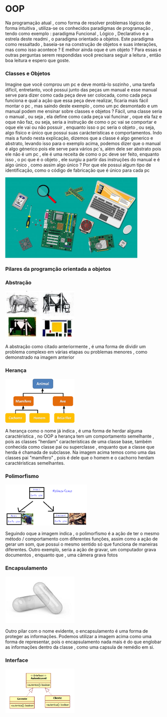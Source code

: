 # OOP

Na programação atual , como forma de resolver problemas lógicos de forma intuitiva , utiliza-se os conhecidos paradigmas de programação , tendo como exemplo : paradigma Funcional , Lógico , Declarativo  e a estrela deste readmi , o paradigma orientado a objetos. Este paradigma como ressaltado , baseia-se na construção de objetos e suas interações, mas como isso acontece ? E melhor ainda oque é um objeto ? Para essas e outras perguntas  serem respondidas você precisara seguir a leitura , então boa leitura e espero que goste.


### Classes e Objetos 

<p>Imagine que você comprou um pc e deve montá-lo sozinho , uma tarefa díficil, entretanto, você possui junto das peças um manual e esse manual serve para dizer como cada peça deve ser colocada, como cada peça funciona e qual a ação que essa peça deve realizar, ficaria mais fácil montar o pc , mas saindo deste exemplo , como um pc desmontado e um manual podem me ensinar sobre classes e objetos ? Fácil, uma classe seria o manual , ou seja , ela define como cada  peça vai funcinar , oque ela faz e oque não faz, ou seja, seria a instrução de como o pc vai se comportar e oque ele vai ou não possuir , enquanto isso o pc seria o objeto , ou seja, algo físico e único que possui suas carácteristicas e comportamentos. Indo mais a fundo nesta explicação, dizemos que a classe é algo generico e abstrato, levando isso para o exemplo acima, podemos dizer que o manual é algo génerico pois ele serve para vários pc´s, além dele ser abstrato pois ele não é um pc , ele é uma receita de como o pc deve ser feito, enquanto isso , o pc que é o objeto , ele surgiu a partir das instruções do manual e é algo único , como assim algo único ? Por que ele possui algum tipo de identificação, como o código de fabricação que é único para cada pc </p>

<img title="Imagem de peças de computador" width=420 src="https://github.com/Kaua-RM/OOP/blob/main/f3ab097eb35ccbcc4cbf356673c349b7.jpg">

### Pilares da programção orientada a objetos

### Abstração

<img title="Imagem de peças de computador" width=220 src="https://github.com/Kaua-RM/OOP/blob/main/Processo-de-abstracao.png">

<p> A abstração como citado anteriormente , é uma forma de dividir um problema complexo em várias etapas ou problemas menores , como demonstrado na imagem anterior</p>

### Herança 

<img title="Imagem de peças de computador" width=220 src="https://github.com/Kaua-RM/OOP/blob/main/0_wrxNDC9_W8juLLyl.png">

<p> A herança como o nome já indica , é uma forma de herdar alguma caractéristica , no OOP a herança tem um comportamento semelhante , pois as classes "herdam" características de uma classe base, também conhecida como classe pai ou superclasse , enquanto que a classe que herda é chamada de subclasse. Na imagem acima temos como uma das classes pai "mamífero" , pois é dele que o homem e o cachorro herdam caractéristicas semelhantes.</p>

### Polimorfismo

<img title="Imagem de peças de computador" width=260 src="https://github.com/Kaua-RM/OOP/blob/main/polimorfismo.png">

<p>Seguindo oque a imagem indica , o polimorfismo é a ação de ter o mesmo método / comportamento com diferentes funções, assim como a ação de gerar um som, que possui o mesmo sentido só que funciona de maneiras diferentes. Outro exemplo, seria a ação de gravar, um computador grava documentos , enquanto que , uma câmera grava fotos</p>

### Encapsulamento 

<img title="Imagem de peças de computador" width=220 src="https://github.com/Kaua-RM/OOP/blob/main/download.jpg">

<p>Outro pilar com o nome evidente, o encapsulamento é uma forma de proteger as informações. Podemos utilizar a imagem acima como uma forma de representar, pois o encapsulamento nada mais é do que englobar as informações dentro da classe , como uma capsula de remédio em si.</p>

### Interface 

<img title="Imagem de peças de computador" width=220 src="https://github.com/Kaua-RM/OOP/blob/main/Interface.png">


